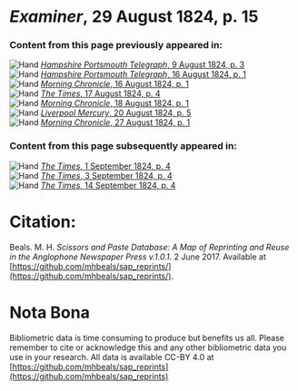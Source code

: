 # *Examiner*, 29 August 1824, p. 15  
  
### Content from this page previously appeared in:  
![Hand](http://scissorsandpaste.net/wp-content/uploads/2017/06/smallhandpointer.png) [*Hampshire Portsmouth Telegraph*, 9 August 1824, p. 3](https://mhbeals.github.io/sap_html/Hampshire-Portsmouth-Telegraph/Hampshire-Portsmouth-Telegraph-9-August-1824-p-3)  
![Hand](http://scissorsandpaste.net/wp-content/uploads/2017/06/smallhandpointer.png) [*Hampshire Portsmouth Telegraph*, 16 August 1824, p. 1](https://mhbeals.github.io/sap_html/Hampshire-Portsmouth-Telegraph/Hampshire-Portsmouth-Telegraph-16-August-1824-p-1)  
![Hand](http://scissorsandpaste.net/wp-content/uploads/2017/06/smallhandpointer.png) [*Morning Chronicle*, 16 August 1824, p. 1](https://mhbeals.github.io/sap_html/Morning-Chronicle/Morning-Chronicle-16-August-1824-p-1)  
![Hand](http://scissorsandpaste.net/wp-content/uploads/2017/06/smallhandpointer.png) [*The Times*, 17 August 1824, p. 4](https://mhbeals.github.io/sap_html/The-Times/The-Times-17-August-1824-p-4)  
![Hand](http://scissorsandpaste.net/wp-content/uploads/2017/06/smallhandpointer.png) [*Morning Chronicle*, 18 August 1824, p. 1](https://mhbeals.github.io/sap_html/Morning-Chronicle/Morning-Chronicle-18-August-1824-p-1)  
![Hand](http://scissorsandpaste.net/wp-content/uploads/2017/06/smallhandpointer.png) [*Liverpool Mercury*, 20 August 1824, p. 5](https://mhbeals.github.io/sap_html/Liverpool-Mercury/Liverpool-Mercury-20-August-1824-p-5)  
![Hand](http://scissorsandpaste.net/wp-content/uploads/2017/06/smallhandpointer.png) [*Morning Chronicle*, 27 August 1824, p. 1](https://mhbeals.github.io/sap_html/Morning-Chronicle/Morning-Chronicle-27-August-1824-p-1)  
  
### Content from this page subsequently appeared in:  
![Hand](http://scissorsandpaste.net/wp-content/uploads/2017/06/smallhandpointer.png) [*The Times*, 1 September 1824, p. 4](https://mhbeals.github.io/sap_html/The-Times/The-Times-1-September-1824-p-4)  
![Hand](http://scissorsandpaste.net/wp-content/uploads/2017/06/smallhandpointer.png) [*The Times*, 3 September 1824, p. 4](https://mhbeals.github.io/sap_html/The-Times/The-Times-3-September-1824-p-4)  
![Hand](http://scissorsandpaste.net/wp-content/uploads/2017/06/smallhandpointer.png) [*The Times*, 14 September 1824, p. 4](https://mhbeals.github.io/sap_html/The-Times/The-Times-14-September-1824-p-4)  


# Citation: 

Beals. M. H. *Scissors and Paste Database: A Map of Reprinting and Reuse in the Anglophone Newspaper Press v.1.0.1.* 2 June 2017. Available at [https://github.com/mhbeals/sap_reprints/](https://github.com/mhbeals/sap_reprints/). 

# Nota Bona

Bibliometric data is time consuming to produce but benefits us all. Please remember to cite or acknowledge this and any other bibliometric data you use in your research. All data is available CC-BY 4.0 at [https://github.com/mhbeals/sap_reprints](https://github.com/mhbeals/sap_reprints)